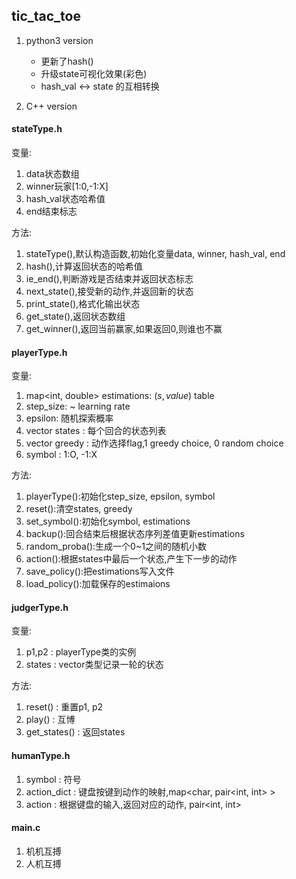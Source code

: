 ## tic_tac_toe

1. python3 version
   - 更新了hash()
   - 升级state可视化效果(彩色)
   - hash_val <-> state 的互相转换
   
2. C++ version


#### stateType.h
变量:
1. data状态数组
2. winner玩家[1:0,-1:X]
3. hash_val状态哈希值
4. end结束标志

方法:
1. stateType(),默认构造函数,初始化变量data, winner, hash_val, end
2. hash(),计算返回状态的哈希值
3. ie_end(),判断游戏是否结束并返回状态标志
4. next_state(),接受新的动作,并返回新的状态
5. print_state(),格式化输出状态
6. get_state(),返回状态数组
7. get_winner(),返回当前赢家,如果返回0,则谁也不赢

#### playerType.h
变量:
1. map<int, double> estimations: $(s, value)$ table
2. step_size: ~ learning rate
3. epsilon: 随机探索概率
4. vector<stateType> states : 每个回合的状态列表
5. vector<int> greedy : 动作选择flag,1 greedy choice, 0 random choice
6. symbol : 1:O, -1:X

方法:
1. playerType():初始化step_size, epsilon, symbol
2. reset():清空states, greedy
3. set_symbol():初始化symbol, estimations
4. backup():回合结束后根据状态序列差值更新estimations
5. random_proba():生成一个0~1之间的随机小数
6. action():根据states中最后一个状态,产生下一步的动作
7. save_policy():把estimations写入文件
8. load_policy():加载保存的estimaions

#### judgerType.h

变量:
1. p1,p2 : playerType类的实例
2. states : vector类型记录一轮的状态

方法:
1. reset() : 重置p1, p2
2. play() : 互博
3. get_states() : 返回states

#### humanType.h

1. symbol : 符号
2. action_dict : 键盘按键到动作的映射,map<char, pair<int, int> >
3. action : 根据键盘的输入,返回对应的动作, pair<int, int>

#### main.c

1. 机机互搏
2. 人机互搏
